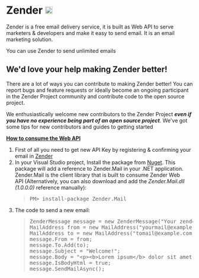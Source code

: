 # Zender <img class="emoji" alt="zap" height="20" width="20" src="https://assets-cdn.github.com/images/icons/emoji/unicode/26a1.png">
<p>Zender is a&nbsp;free&nbsp;email delivery service, it is built as Web API&nbsp;to serve marketers &amp;&nbsp;developers <span>and make it easy to send email. It is an email marketing solution.</span></p>
<p>You can use Zender to send unlimited emails</p>
<h2>We'd love your help making Zender better!</h2>
<p>There are a lot of ways you can contribute to making Zender better! You can report bugs and feature requests or ideally become an ongoing participant in the Zender Project community and contribute code to the open source project.</p>
<p>We enthusiastically welcome new contributors to the Zender Project <i><strong>even if you have no experience being part of an open source project</strong></i>. We've got some tips for new contributors and guides to getting started</p>
<p><span style="text-decoration: underline;"><strong>How to consume the Web API</strong></span>&nbsp;&nbsp;</p>
<ol>
<li>First of all you need to get new API Key by registering & confirming your email in&nbsp;<a href="http://zender.sharptag.com">Zender</a></li>
<li>In your Visual Studio project, Install the package from&nbsp;<a href="https://www.nuget.org/packages/Zender.Mail/1.0.0">Nuget</a>. This package will add a reference to Zender.Mail in your .NET application. Zender.Mail is the client library that is built to consume Zender Web API&nbsp;<span>(Alternatively, you can also download and add the<em> Zender.Mail</em></span><em>.dll (1.0.0.0)</em><span>&nbsp;reference manually</span><span>):&nbsp;</span>
<blockquote>
<pre class="shell">PM&gt; install-package Zender.Mail</pre>
</blockquote>
</li>
<li>The code to send a new email:
<blockquote>
<pre class="shell">ZenderMessage message = new ZenderMessage("Your zender API Key");
MailAddress from = new MailAddress("yourmail@example.com");
MailAddress to = new MailAddress("tomail@example.com");
message.From = from;
message.To.Add(to);
message.Subject = "Welcome!";
message.Body = "&lt;p&gt;&lt;b&gt;Lorem ipsum&lt;/b&gt; dolor sit amet, consectetur adipiscing elit.&lt;/p&gt;";
message.IsBodyHtml = true;
message.SendMailAsync();
</pre>
</blockquote>
</li>
</ol>
